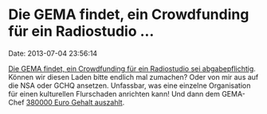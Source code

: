 Die GEMA findet, ein Crowdfunding für ein Radiostudio \...
==========================================================

Date: 2013-07-04 23:56:14

[Die GEMA findet, ein Crowdfunding für ein Radiostudio sei
abgabepflichtig](https://twitter.com/detektorfm/status/352880425502380033).
Können wir diesen Laden bitte endlich mal zumachen? Oder von mir aus auf
die NSA oder GCHQ ansetzen. Unfassbar, was eine einzelne Organisation
für einen kulturellen Flurschaden anrichten kann! Und dann dem GEMA-Chef
[380000 Euro Gehalt
auszahlt](http://www.heise.de/tp/artikel/34/34218/1.html).
